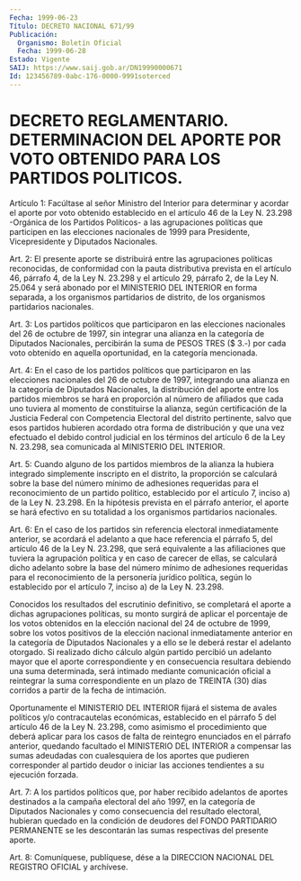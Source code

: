 ```yaml
---
Fecha: 1999-06-23
Título: DECRETO NACIONAL 671/99
Publicación:
  Organismo: Boletín Oficial
  Fecha: 1999-06-28
Estado: Vigente
SAIJ: https://www.saij.gob.ar/DN19990000671
Id: 123456789-0abc-176-0000-9991soterced
---
```

# DECRETO REGLAMENTARIO. DETERMINACION DEL APORTE POR VOTO OBTENIDO PARA LOS PARTIDOS POLITICOS.

<a id="1"></a>
Artículo  1: Facúltase  al  señor  Ministro  del  Interior para determinar y acordar el aporte por  voto obtenido establecido en el artículo 46 de la Ley N. 23.298 -Orgánica de los Partidos Políticos- a  las  agrupaciones  políticas que participen  en  las  elecciones nacionales  de 1999 para  Presidente,  Vicepresidente  y  Diputados Nacionales.

<a id="2"></a>
Art. 2: El presente  aporte  se distribuirá entre las agrupaciones políticas reconocidas, de conformidad  con  la  pauta  distributiva prevista  en  el  artículo 46, párrafo 4, de la Ley N. 23.298 y el artículo 29, párrafo  2,  de la Ley N. 25.064 y será abonado por el MINISTERIO  DEL  INTERIOR  en  forma  separada,  a  los  organismos partidarios de distrito, de los  organismos  partidarios nacionales.

<a id="3"></a>
Art. 3: Los partidos políticos que participaron  en las elecciones nacionales del 26 de octubre de 1997, sin integrar  una  alianza en la  categoría de Diputados Nacionales, percibirán la suma de  PESOS TRES  ($  3.-) por cada voto obtenido en aquella oportunidad, en la categoría mencionada.

<a id="4"></a>
Art. 4: En  el  caso de los partidos políticos que participaron en las elecciones nacionales del 26 de octubre de 1997, integrando una alianza en la categoría  de  Diputados  Nacionales, la distribución del aporte entre los partidos miembros se  hará  en  proporción  al número de afiliados que cada uno tuviera al momento de constituirse la   alianza,  según  certificación  de  la  Justicia  Federal  con Competencia  Electoral  del  distrito  pertinente,  salvo  que esos partidos hubieren acordado otra forma de distribución y que una vez efectuado el debido control judicial en los términos del artículo 6 de la  Ley  N. 23.298,  sea  comunicada al MINISTERIO DEL INTERIOR.

<a id="5"></a>
Art. 5: Cuando alguno de los partidos  miembros  de  la alianza la hubiera  integrado  simplemente  inscripto  en  el  distrito,    la proporción  se  calculará  sobre  la  base  del  número  mínimo  de adhesiones   requeridas  para  el  reconocimiento  de  un  partido político, establecido  por  el artículo 7, inciso a) de la Ley N. 23.298. En la hipótesis prevista en el párrafo anterior, el aporte se hará efectivo en su  totalidad  a   los  organismos  partidarios nacionales.

<a id="6"></a>
Art.  6: En  el  caso de los partidos sin  referencia  electoral inmediatamente  anterior,  se  acordará  el  adelanto  a  que  hace referencia el párrafo  5, del artículo 46 de la Ley N. 23.298, que será  equivalente  a las afiliaciones  que  tuviera  la  agrupación política y en caso de carecer de ellas, se calculará dicho adelanto sobre la base del número  mínimo  de  adhesiones requeridas para el reconocimiento  de  la  personería  jurídico   política,  según  lo establecido  por  el  artículo  7, inciso a) de la  Ley N. 23.298.

Conocidos los resultados del escrutinio  definitivo,  se completará el  aporte  a  dichas  agrupaciones políticas, su monto surgirá  de aplicar  el  porcentaje de  los  votos  obtenidos  en  la  elección nacional del 24 de octubre de 1999, sobre los votos positivos de la elección  nacional  inmediatamente  anterior  en  la  categoría  de Diputados Nacionales  y  a  ello  se  le  deberá restar el adelanto otorgado.  Si  realizado dicho cálculo algún  partido  percibió  un adelanto mayor que  el  aporte  correspondiente  y  en consecuencia resultara  debiendo  una  suma determinada, será intimado  mediante comunicación oficial a reintegrar  la  suma  correspondiente  en un plazo  de  TREINTA  (30)  días  corridos  a  partir  de la fecha de intimación.

Oportunamente  el  MINISTERIO  DEL  INTERIOR  fijará el sistema  de avales políticos y/o contracautelas económicas,  establecido  en el párrafo  5  del  artículo 46 de la Ley N. 23.298, como asimismo el procedimiento  que  deberá aplicar  para  los  casos  de  falta  de reintegro enunciados  en el párrafo anterior, quedando facultado el MINISTERIO  DEL  INTERIOR  a  compensar  las  sumas  adeudadas  con cualesquiera de los  aportes  que  pudieren corresponder al partido deudor o iniciar las acciones tendientes  a  su  ejecución  forzada.

<a id="7"></a>
Art. 7: A los partidos políticos que, por haber recibido adelantos de  aportes  destinados a la campaña electoral del año 1997, en  la categoría de Diputados Nacionales y como consecuencia del resultado electoral, hubieran  quedado  en la condición de deudores del FONDO PARTIDARIO PERMANENTE se les descontarán  las sumas respectivas del presente aporte.

<a id="8"></a>
Art. 8: Comuníquese, publíquese, dése a la  DIRECCION NACIONAL DEL REGISTRO  OFICIAL  y archívese.